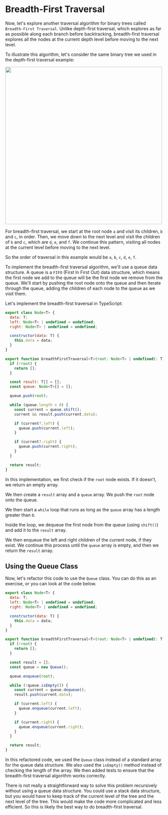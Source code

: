 # Breadth-First Traversal

Now, let's explore another traversal algorithm for binary trees called `Breadth-First Traversal`. Unlike depth-first traversal, which explores as far as possible along each branch before backtracking, breadth-first traversal explores all the nodes at the current depth level before moving to the next level.

To illustrate this algorithm, let's consider the same binary tree we used in the depth-first traversal example:

<img src="../../../assets/images/breadth-first.png" width="500" alt="" />

For breadth-first traversal, we start at the root node `a` and visit its children, `b` and `c`, in order. Then, we move down to the next level and visit the children of `b` and `c`, which are `d`, `e`, and `f`. We continue this pattern, visiting all nodes at the current level before moving to the next level.

So the order of traversal in this example would be `a`, `b`, `c`, `d`, `e`, `f`.

To implement the breadth-first traversal algorithm, we'll use a queue data structure. A queue is a `FIFO` (First In First Out) data structure, which means the first node we add to the queue will be the first node we remove from the queue. We'll start by pushing the root node onto the queue and then iterate through the queue, adding the children of each node to the queue as we visit them.

Let's implement the breadth-first traversal in TypeScript:

```js
export class Node<T> {
  data: T;
  left: Node<T> | undefined = undefined;
  right: Node<T> | undefined = undefined;

  constructor(data: T) {
    this.data = data;
  }
}

export function breadthFirstTraversal<T>(root: Node<T> | undefined): T[] {
  if (!root) {
    return [];
  }

  const result: T[] = [];
  const queue: Node<T>[] = [];

  queue.push(root);

  while (queue.length > 0) {
    const current = queue.shift();
    current && result.push(current.data);

    if (current?.left) {
      queue.push(current.left);
    }

    if (current?.right) {
      queue.push(current.right);
    }
  }

  return result;
}
```

In this implementation, we first check if the `root` node exists. If it doesn't, we return an empty array.

We then create a `result` array and a `queue` array. We push the `root` node onto the queue.

We then start a `while` loop that runs as long as the `queue` array has a length greater than `0`.

Inside the loop, we dequeue the first node from the queue (using `shift()`) and add it to the `result` array.

We then enqueue the left and right children of the current node, if they exist. We continue this process until the `queue` array is empty, and then we return the `result` array.

## Using the Queue Class

Now, let's refactor this code to use the `Queue` class. You can do this as an exercise, or you can look at the code below.

```js
export class Node<T> {
  data: T;
  left: Node<T> | undefined = undefined;
  right: Node<T> | undefined = undefined;

  constructor(data: T) {
    this.data = data;
  }
}

export function breadthFirstTraversal<T>(root: Node<T> | undefined): T[] {
  if (!root) {
    return [];
  }

  const result = [];
  const queue = new Queue();

  queue.enqueue(root);

  while (!queue.isEmpty()) {
    const current = queue.dequeue();
    result.push(current.data);

    if (current.left) {
      queue.enqueue(current.left);
    }

    if (current.right) {
      queue.enqueue(current.right);
    }
  }

  return result;
}
```

In this refactored code, we used the `Queue` class instead of a standard array for the queue data structure. We also used the `isEmpty()` method instead of checking the length of the array. We then added tests to ensure that the breadth-first traversal algorithm works correctly.

There is not really a straightforward way to solve this problem recursively without using a queue data structure. You could use a stack data structure, but you would have to keep track of the current level of the tree and the next level of the tree. This would make the code more complicated and less efficient. So this is likely the best way to do breadth-first traversal.

